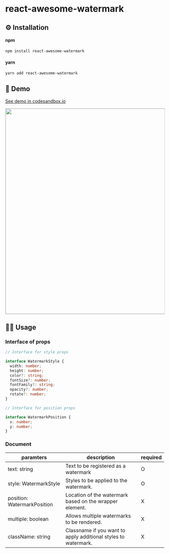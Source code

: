 # react-awesome-watermark

## ⚙ Installation

#### npm
```bash
npm install react-awesome-watermark
```

#### yarn
```bash
yarn add react-awesome-watermark
```

## 🌌 Demo

[See demo in codesandbox.io](https://codesandbox.io/s/busy-fog-8xvj0?file=/src/App.tsx)

<img src="https://user-images.githubusercontent.com/23455736/116813265-fb501500-ab8d-11eb-8f0d-adfb499b2efa.png" width="650" style="border: 1px solid #ccc;">

## 👨‍🍳 Usage

### Interface of props

```typescript
// Interface for style props

interface WatermarkStyle {
  width: number;
  height: number;
  color?: string;
  fontSize?: number;
  fontFamily?: string;
  opacity?: number;
  rotate?: number;
}

// Interface for position props

interface WatermarkPosition {
  x: number;
  y: number;
}
```

### Document

| paramters 	| description 	| required 	|
  |--------------	|-------------------------------------------------------------------------------------------------------------------------------------------------------------------------------------------------------------------------------------------------------------------------------------------------------------------------------------------------------------------------------------------------------	|----------	|
  | text: string 	| Text to be registered as a watermark 	| O 	|
  | style: WatermarkStyle 	| Styles to be applied to the watermark. 	| O 	|
  | position: WatermarkPosition 	| Location of the watermark based on the wrapper element. 	| X 	|
  | multiple: boolean 	| Allows multiple watermarks to be rendered. 	| X 	|
  | className: string 	| Classname if you want to apply additional styles to watermark. 	| X 	|

